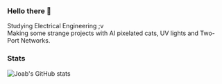 ### Hello there 👋

Studying Electrical Engineering ;v  
Making some strange projects with AI pixelated cats, UV lights and Two-Port Networks.


### Stats
![Joab's GitHub stats](https://github-readme-stats.vercel.app/api?username=joabzicg&show_icons=true&theme=transparent)


